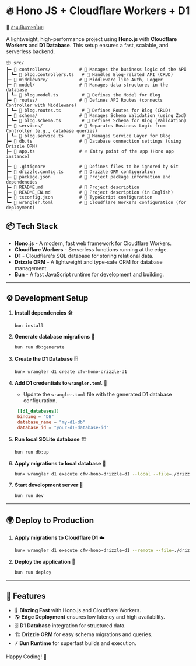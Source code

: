 # 🔥 Hono JS + Cloudflare Workers + D1

📖 [อ่านเป็นภาษาไทย](./README.md)

A lightweight, high-performance project using **Hono.js** with **Cloudflare Workers** and **D1 Database**. This setup ensures a fast, scalable, and serverless backend.

```
📦 src/
┣━ 📂 controllers/           # 📌 Manages the business logic of the API
┃ ┗━ 📜 blog.controllers.ts   # 🔹 Handles Blog-related API (CRUD)
┣━ 📂 middleware/            # 📌 Middleware like Auth, Logger
┣━ 📂 model/                 # 📌 Manages data structures in the database
┃ ┗━ 📜 blog.model.ts         # 🔹 Defines the Model for Blog
┣━ 📂 routes/                # 📌 Defines API Routes (connects Controller with Middleware)
┃ ┗━ 📜 blog.routes.ts        # 🔹 Defines Routes for Blog (CRUD)
┣━ 📂 schema/                # 📌 Manages Schema Validation (using Zod)
┃ ┗━ 📜 blog.schema.ts        # 🔹 Defines Schema for Blog (Validation)
┣━ 📂 services/              # 📌 Separates Business Logic from Controller (e.g., database queries)
┃ ┗━ 📜 blog.service.ts       # 🔹 Manages Service Layer for Blog
┣━ 📜 db.ts                  # 🔹 Database connection settings (using Drizzle ORM)
┣━ 📜 app.ts                 # 🔥 Entry point of the app (Hono app instance)
┃
┣━ 📜 .gitignore             # 🔹 Defines files to be ignored by Git
┣━ 📜 drizzle.config.ts      # 🔹 Drizzle ORM configuration
┣━ 📜 package.json           # 🔹 Project package information and dependencies
┣━ 📜 README.md              # 🔹 Project description
┣━ 📜 README_EN.md           # 🔹 Project description (in English)
┣━ 📜 tsconfig.json          # 🔹 TypeScript configuration
┗━ 📜 wrangler.toml          # 🔹 Cloudflare Workers configuration (for deployment)
```

## 📦 Tech Stack
- **Hono.js** - A modern, fast web framework for Cloudflare Workers.
- **Cloudflare Workers** - Serverless functions running at the edge.
- **D1** - Cloudflare's SQL database for storing relational data.
- **Drizzle ORM** - A lightweight and type-safe ORM for database management.
- **Bun** - A fast JavaScript runtime for development and building.

---

## ⚙️ Development Setup

1. **Install dependencies** 🛠️
   ```sh
   bun install
   ```

2. **Generate database migrations** 📜
   ```sh
   bun run db:generate
   ```

3. **Create the D1 Database** 🗄️
   ```sh
   bunx wrangler d1 create cfw-hono-drizzle-d1
   ```

4. **Add D1 credentials to `wrangler.toml`** 🔑
   - Update the `wrangler.toml` file with the generated D1 database configuration.
   ```toml
    [[d1_databases]]
    binding = "DB"
    database_name = "my-d1-db"
    database_id = "your-d1-database-id"
   ```

5. **Run local SQLite database** 🏗️
   ```sh
   bun run db:up
   ```

6. **Apply migrations to local database** 🔄
   ```sh
   bunx wrangler d1 execute cfw-hono-drizzle-d1 --local --file=./drizzle/<migration-file-name>
   ```

7. **Start development server** 🚀
   ```sh
   bun run dev
   ```

---

## 🌍 Deploy to Production

1. **Apply migrations to Cloudflare D1** ☁️
   ```sh
   bunx wrangler d1 execute cfw-hono-drizzle-d1 --remote --file=./drizzle/<migration-file-name>
   ```

2. **Deploy the application** 📡
   ```sh
   bun run deploy
   ```

---

## 🎯 Features
- 🚀 **Blazing Fast** with Hono.js and Cloudflare Workers.
- 🌎 **Edge Deployment** ensures low latency and high availability.
- 🗄 **D1 Database** integration for structured data.
- 🏗 **Drizzle ORM** for easy schema migrations and queries.
- ⚡ **Bun Runtime** for superfast builds and execution.

Happy Coding! 🎉